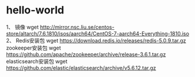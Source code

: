 # hello-world

1、	镜像
wget http://mirror.nsc.liu.se/centos-store/altarch/7.6.1810/isos/aarch64/CentOS-7-aarch64-Everything-1810.iso
2、	Redis安装包
wget https://download.redis.io/releases/redis-5.0.9.tar.gz
zookeeper安装包
wget https://github.com/apache/zookeeper/archive/release-3.6.1.tar.gz
elasticsearch安装包
wget https://github.com/elastic/elasticsearch/archive/v5.6.12.tar.gz
